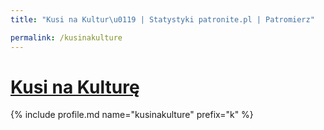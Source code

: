 ```yaml
---
title: "Kusi na Kultur\u0119 | Statystyki patronite.pl | Patromierz"

permalink: /kusinakulture
---
```


# [Kusi na Kulturę](https://patronite.pl/kusinakulture)

{% include profile.md name="kusinakulture" prefix="k" %}
